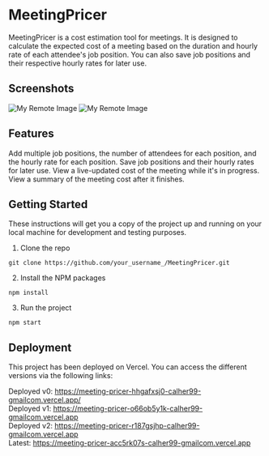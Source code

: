 # MeetingPricer

MeetingPricer is a cost estimation tool for meetings. It is designed to calculate the expected cost of a meeting based on the duration and hourly rate of each attendee's job position. You can also save job positions and their respective hourly rates for later use.

## Screenshots

![My Remote Image](https://www.dropbox.com/s/rgug8na0msb8cvq/Screenshot%202023-06-19%20at%2017.14.54.png?dl=0)
![My Remote Image](https://www.dropbox.com/s/4vngth8tr0lph0v/Screenshot%202023-06-19%20at%2017.12.39.png?dl=0)

## Features

Add multiple job positions, the number of attendees for each position, and the hourly rate for each position.
Save job positions and their hourly rates for later use.
View a live-updated cost of the meeting while it's in progress.
View a summary of the meeting cost after it finishes.

## Getting Started

These instructions will get you a copy of the project up and running on your local machine for development and testing purposes.

1. Clone the repo

```
git clone https://github.com/your_username_/MeetingPricer.git
```

2. Install the NPM packages

```
npm install
```

3. Run the project

```
npm start
```

## Deployment

This project has been deployed on Vercel. You can access the different versions via the following links:

Deployed v0: https://meeting-pricer-hhgafxsj0-calher99-gmailcom.vercel.app/  
Deployed v1: https://meeting-pricer-o66ob5y1k-calher99-gmailcom.vercel.app  
Deployed v2: https://meeting-pricer-r187gsjhp-calher99-gmailcom.vercel.app  
Latest: https://meeting-pricer-acc5rk07s-calher99-gmailcom.vercel.app
